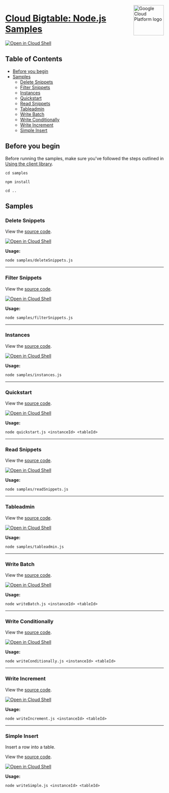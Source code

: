 [//]: # "This README.md file is auto-generated, all changes to this file will be lost."
[//]: # "To regenerate it, use `python -m synthtool`."
<img src="https://avatars2.githubusercontent.com/u/2810941?v=3&s=96" alt="Google Cloud Platform logo" title="Google Cloud Platform" align="right" height="96" width="96"/>

# [Cloud Bigtable: Node.js Samples](https://github.com/googleapis/nodejs-bigtable)

[![Open in Cloud Shell][shell_img]][shell_link]



## Table of Contents

* [Before you begin](#before-you-begin)
* [Samples](#samples)
  * [Delete Snippets](#delete-snippets)
  * [Filter Snippets](#filter-snippets)
  * [Instances](#instances)
  * [Quickstart](#quickstart)
  * [Read Snippets](#read-snippets)
  * [Tableadmin](#tableadmin)
  * [Write Batch](#write-batch)
  * [Write Conditionally](#write-conditionally)
  * [Write Increment](#write-increment)
  * [Simple Insert](#simple-insert)

## Before you begin

Before running the samples, make sure you've followed the steps outlined in
[Using the client library](https://github.com/googleapis/nodejs-bigtable#using-the-client-library).

`cd samples`

`npm install`

`cd ..`

## Samples



### Delete Snippets

View the [source code](https://github.com/googleapis/nodejs-bigtable/blob/master/samples/deleteSnippets.js).

[![Open in Cloud Shell][shell_img]](https://console.cloud.google.com/cloudshell/open?git_repo=https://github.com/googleapis/nodejs-bigtable&page=editor&open_in_editor=samples/deleteSnippets.js,samples/README.md)

__Usage:__


`node samples/deleteSnippets.js`


-----




### Filter Snippets

View the [source code](https://github.com/googleapis/nodejs-bigtable/blob/master/samples/filterSnippets.js).

[![Open in Cloud Shell][shell_img]](https://console.cloud.google.com/cloudshell/open?git_repo=https://github.com/googleapis/nodejs-bigtable&page=editor&open_in_editor=samples/filterSnippets.js,samples/README.md)

__Usage:__


`node samples/filterSnippets.js`


-----




### Instances

View the [source code](https://github.com/googleapis/nodejs-bigtable/blob/master/samples/instances.js).

[![Open in Cloud Shell][shell_img]](https://console.cloud.google.com/cloudshell/open?git_repo=https://github.com/googleapis/nodejs-bigtable&page=editor&open_in_editor=samples/instances.js,samples/README.md)

__Usage:__


`node samples/instances.js`


-----




### Quickstart

View the [source code](https://github.com/googleapis/nodejs-bigtable/blob/master/samples/quickstart.js).

[![Open in Cloud Shell][shell_img]](https://console.cloud.google.com/cloudshell/open?git_repo=https://github.com/googleapis/nodejs-bigtable&page=editor&open_in_editor=samples/quickstart.js,samples/README.md)

__Usage:__


`node quickstart.js <instanceId> <tableId>`


-----




### Read Snippets

View the [source code](https://github.com/googleapis/nodejs-bigtable/blob/master/samples/readSnippets.js).

[![Open in Cloud Shell][shell_img]](https://console.cloud.google.com/cloudshell/open?git_repo=https://github.com/googleapis/nodejs-bigtable&page=editor&open_in_editor=samples/readSnippets.js,samples/README.md)

__Usage:__


`node samples/readSnippets.js`


-----




### Tableadmin

View the [source code](https://github.com/googleapis/nodejs-bigtable/blob/master/samples/tableadmin.js).

[![Open in Cloud Shell][shell_img]](https://console.cloud.google.com/cloudshell/open?git_repo=https://github.com/googleapis/nodejs-bigtable&page=editor&open_in_editor=samples/tableadmin.js,samples/README.md)

__Usage:__


`node samples/tableadmin.js`


-----




### Write Batch

View the [source code](https://github.com/googleapis/nodejs-bigtable/blob/master/samples/writeBatch.js).

[![Open in Cloud Shell][shell_img]](https://console.cloud.google.com/cloudshell/open?git_repo=https://github.com/googleapis/nodejs-bigtable&page=editor&open_in_editor=samples/writeBatch.js,samples/README.md)

__Usage:__


`node writeBatch.js <instanceId> <tableId>`


-----




### Write Conditionally

View the [source code](https://github.com/googleapis/nodejs-bigtable/blob/master/samples/writeConditionally.js).

[![Open in Cloud Shell][shell_img]](https://console.cloud.google.com/cloudshell/open?git_repo=https://github.com/googleapis/nodejs-bigtable&page=editor&open_in_editor=samples/writeConditionally.js,samples/README.md)

__Usage:__


`node writeConditionally.js <instanceId> <tableId>`


-----




### Write Increment

View the [source code](https://github.com/googleapis/nodejs-bigtable/blob/master/samples/writeIncrement.js).

[![Open in Cloud Shell][shell_img]](https://console.cloud.google.com/cloudshell/open?git_repo=https://github.com/googleapis/nodejs-bigtable&page=editor&open_in_editor=samples/writeIncrement.js,samples/README.md)

__Usage:__


`node writeIncrement.js <instanceId> <tableId>`


-----




### Simple Insert

Insert a row into a table.

View the [source code](https://github.com/googleapis/nodejs-bigtable/blob/master/samples/writeSimple.js).

[![Open in Cloud Shell][shell_img]](https://console.cloud.google.com/cloudshell/open?git_repo=https://github.com/googleapis/nodejs-bigtable&page=editor&open_in_editor=samples/writeSimple.js,samples/README.md)

__Usage:__


`node writeSimple.js <instanceId> <tableId>`






[shell_img]: https://gstatic.com/cloudssh/images/open-btn.png
[shell_link]: https://console.cloud.google.com/cloudshell/open?git_repo=https://github.com/googleapis/nodejs-bigtable&page=editor&open_in_editor=samples/README.md
[product-docs]: https://cloud.google.com/bigtable
